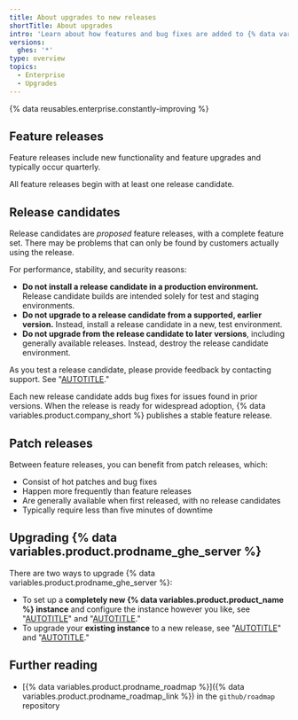 ```yaml
---
title: About upgrades to new releases
shortTitle: About upgrades
intro: 'Learn about how features and bug fixes are added to {% data variables.product.prodname_ghe_server %} through new releases.'
versions:
  ghes: '*'
type: overview
topics:
  - Enterprise
  - Upgrades
---
```


{% data reusables.enterprise.constantly-improving %}

## Feature releases

Feature releases include new functionality and feature upgrades and typically occur quarterly.

All feature releases begin with at least one release candidate.

## Release candidates

Release candidates are _proposed_ feature releases, with a complete feature set. There may be problems that can only be found by customers actually using the release.

For performance, stability, and security reasons:
* **Do not install a release candidate in a production environment.** Release candidate builds are intended solely for test and staging environments.
* **Do not upgrade to a release candidate from a supported, earlier version.** Instead, install a release candidate in a new, test environment.
* **Do not upgrade from the release candidate to later versions**, including generally available releases. Instead, destroy the release candidate environment.

As you test a release candidate, please provide feedback by contacting support. See "[AUTOTITLE](/support)."

Each new release candidate adds bug fixes for issues found in prior versions. When the release is ready for widespread adoption, {% data variables.product.company_short %} publishes a stable feature release.

## Patch releases

Between feature releases, you can benefit from patch releases, which:

* Consist of hot patches and bug fixes
* Happen more frequently than feature releases
* Are generally available when first released, with no release candidates
* Typically require less than five minutes of downtime

## Upgrading {% data variables.product.prodname_ghe_server %}

There are two ways to upgrade {% data variables.product.prodname_ghe_server %}:

* To set up a **completely new {% data variables.product.product_name %} instance** and configure the instance however you like, see "[AUTOTITLE](/admin/installation/setting-up-a-github-enterprise-server-instance)" and "[AUTOTITLE](/admin/configuration/configuring-your-enterprise)."
* To upgrade your **existing instance** to a new release, see "[AUTOTITLE](/enterprise-server@latest/admin/release-notes)" and "[AUTOTITLE](/admin/enterprise-management/updating-the-virtual-machine-and-physical-resources/upgrading-github-enterprise-server)."

## Further reading

* [{% data variables.product.prodname_roadmap %}]({% data variables.product.prodname_roadmap_link %}) in the  `github/roadmap` repository
